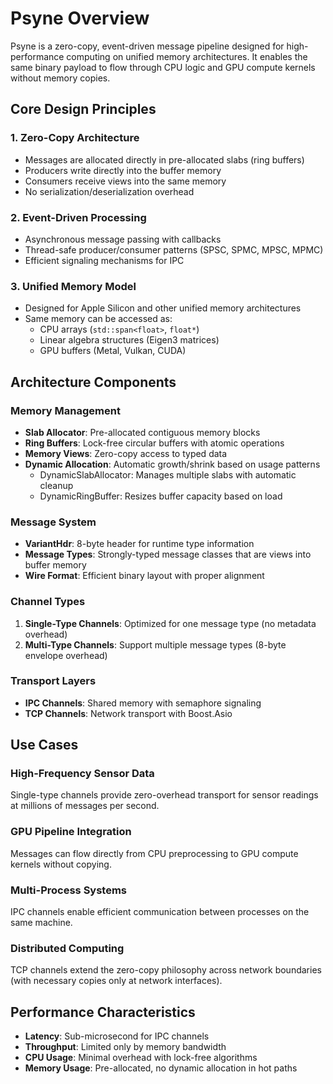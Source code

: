 # Psyne Overview

Psyne is a zero-copy, event-driven message pipeline designed for high-performance computing on unified memory architectures. It enables the same binary payload to flow through CPU logic and GPU compute kernels without memory copies.

## Core Design Principles

### 1. Zero-Copy Architecture
- Messages are allocated directly in pre-allocated slabs (ring buffers)
- Producers write directly into the buffer memory
- Consumers receive views into the same memory
- No serialization/deserialization overhead

### 2. Event-Driven Processing
- Asynchronous message passing with callbacks
- Thread-safe producer/consumer patterns (SPSC, SPMC, MPSC, MPMC)
- Efficient signaling mechanisms for IPC

### 3. Unified Memory Model
- Designed for Apple Silicon and other unified memory architectures
- Same memory can be accessed as:
  - CPU arrays (`std::span<float>`, `float*`)
  - Linear algebra structures (Eigen3 matrices)
  - GPU buffers (Metal, Vulkan, CUDA)

## Architecture Components

### Memory Management
- **Slab Allocator**: Pre-allocated contiguous memory blocks
- **Ring Buffers**: Lock-free circular buffers with atomic operations
- **Memory Views**: Zero-copy access to typed data
- **Dynamic Allocation**: Automatic growth/shrink based on usage patterns
  - DynamicSlabAllocator: Manages multiple slabs with automatic cleanup
  - DynamicRingBuffer: Resizes buffer capacity based on load

### Message System
- **VariantHdr**: 8-byte header for runtime type information
- **Message Types**: Strongly-typed message classes that are views into buffer memory
- **Wire Format**: Efficient binary layout with proper alignment

### Channel Types
1. **Single-Type Channels**: Optimized for one message type (no metadata overhead)
2. **Multi-Type Channels**: Support multiple message types (8-byte envelope overhead)

### Transport Layers
- **IPC Channels**: Shared memory with semaphore signaling
- **TCP Channels**: Network transport with Boost.Asio

## Use Cases

### High-Frequency Sensor Data
Single-type channels provide zero-overhead transport for sensor readings at millions of messages per second.

### GPU Pipeline Integration
Messages can flow directly from CPU preprocessing to GPU compute kernels without copying.

### Multi-Process Systems
IPC channels enable efficient communication between processes on the same machine.

### Distributed Computing
TCP channels extend the zero-copy philosophy across network boundaries (with necessary copies only at network interfaces).

## Performance Characteristics

- **Latency**: Sub-microsecond for IPC channels
- **Throughput**: Limited only by memory bandwidth
- **CPU Usage**: Minimal overhead with lock-free algorithms
- **Memory Usage**: Pre-allocated, no dynamic allocation in hot paths